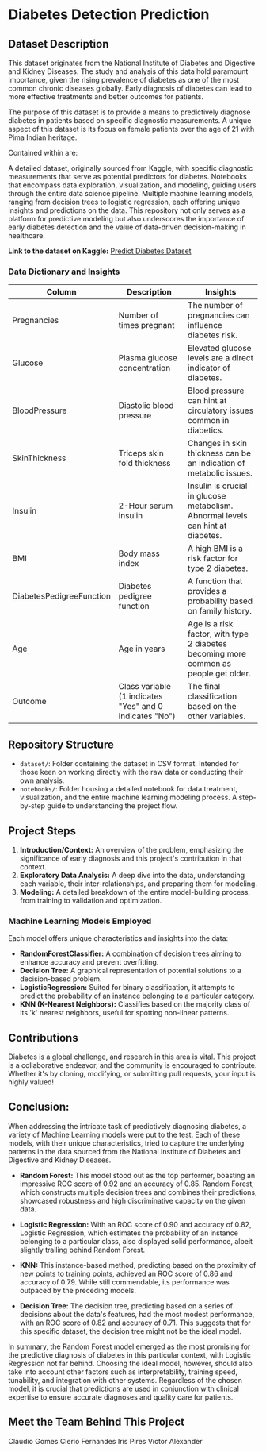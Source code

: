 # Diabetes Detection Prediction

## Dataset Description

This dataset originates from the National Institute of Diabetes and Digestive and Kidney Diseases. The study and analysis of this data hold paramount importance, given the rising prevalence of diabetes as one of the most common chronic diseases globally. Early diagnosis of diabetes can lead to more effective treatments and better outcomes for patients.

The purpose of this dataset is to provide a means to predictively diagnose diabetes in patients based on specific diagnostic measurements. A unique aspect of this dataset is its focus on female patients over the age of 21 with Pima Indian heritage.

Contained within are:

A detailed dataset, originally sourced from Kaggle, with specific diagnostic measurements that serve as potential predictors for diabetes.
Notebooks that encompass data exploration, visualization, and modeling, guiding users through the entire data science pipeline.
Multiple machine learning models, ranging from decision trees to logistic regression, each offering unique insights and predictions on the data.
This repository not only serves as a platform for predictive modeling but also underscores the importance of early diabetes detection and the value of data-driven decision-making in healthcare.

**Link to the dataset on Kaggle:** [Predict Diabetes Dataset](https://www.kaggle.com/datasets/whenamancodes/predict-diabities)

### Data Dictionary and Insights

| Column                      | Description                                        | Insights |
|-----------------------------|----------------------------------------------------|----------|
| Pregnancies                 | Number of times pregnant                           | The number of pregnancies can influence diabetes risk. |
| Glucose                     | Plasma glucose concentration                       | Elevated glucose levels are a direct indicator of diabetes. |
| BloodPressure               | Diastolic blood pressure                           | Blood pressure can hint at circulatory issues common in diabetics. |
| SkinThickness               | Triceps skin fold thickness                        | Changes in skin thickness can be an indication of metabolic issues. |
| Insulin                     | 2-Hour serum insulin                               | Insulin is crucial in glucose metabolism. Abnormal levels can hint at diabetes. |
| BMI                         | Body mass index                                    | A high BMI is a risk factor for type 2 diabetes. |
| DiabetesPedigreeFunction    | Diabetes pedigree function                          | A function that provides a probability based on family history. |
| Age                         | Age in years                                       | Age is a risk factor, with type 2 diabetes becoming more common as people get older. |
| Outcome                     | Class variable (1 indicates "Yes" and 0 indicates "No") | The final classification based on the other variables. |

## Repository Structure

- `dataset/`: Folder containing the dataset in CSV format. Intended for those keen on working directly with the raw data or conducting their own analysis.
- `notebooks/`: Folder housing a detailed notebook for data treatment, visualization, and the entire machine learning modeling process. A step-by-step guide to understanding the project flow.

## Project Steps

1. **Introduction/Context:** An overview of the problem, emphasizing the significance of early diagnosis and this project's contribution in that context.
2. **Exploratory Data Analysis:** A deep dive into the data, understanding each variable, their inter-relationships, and preparing them for modeling.
3. **Modeling:** A detailed breakdown of the entire model-building process, from training to validation and optimization.

### Machine Learning Models Employed

Each model offers unique characteristics and insights into the data:

- **RandomForestClassifier:** A combination of decision trees aiming to enhance accuracy and prevent overfitting.
- **Decision Tree:** A graphical representation of potential solutions to a decision-based problem.
- **LogisticRegression:** Suited for binary classification, it attempts to predict the probability of an instance belonging to a particular category.
- **KNN (K-Nearest Neighbors):** Classifies based on the majority class of its 'k' nearest neighbors, useful for spotting non-linear patterns.

## Contributions

Diabetes is a global challenge, and research in this area is vital. This project is a collaborative endeavor, and the community is encouraged to contribute. Whether it's by cloning, modifying, or submitting pull requests, your input is highly valued!


## Conclusion:

When addressing the intricate task of predictively diagnosing diabetes, a variety of Machine Learning models were put to the test. Each of these models, with their unique characteristics, tried to capture the underlying patterns in the data sourced from the National Institute of Diabetes and Digestive and Kidney Diseases.

- **Random Forest:** This model stood out as the top performer, boasting an impressive ROC score of 0.92 and an accuracy of 0.85. Random Forest, which constructs multiple decision trees and combines their predictions, showcased robustness and high discriminative capacity on the given data.

- **Logistic Regression:** With an ROC score of 0.90 and accuracy of 0.82, Logistic Regression, which estimates the probability of an instance belonging to a particular class, also displayed solid performance, albeit slightly trailing behind Random Forest.

- **KNN:** This instance-based method, predicting based on the proximity of new points to training points, achieved an ROC score of 0.86 and accuracy of 0.79. While still commendable, its performance was outpaced by the preceding models.

- **Decision Tree:** The decision tree, predicting based on a series of decisions about the data's features, had the most modest performance, with an ROC score of 0.82 and accuracy of 0.71. This suggests that for this specific dataset, the decision tree might not be the ideal model.

In summary, the Random Forest model emerged as the most promising for the predictive diagnosis of diabetes in this particular context, with Logistic Regression not far behind. Choosing the ideal model, however, should also take into account other factors such as interpretability, training speed, tunability, and integration with other systems. Regardless of the chosen model, it is crucial that predictions are used in conjunction with clinical expertise to ensure accurate diagnoses and quality care for patients.



## Meet the Team Behind This Project

Cláudio Gomes
Clerio Fernandes
Iris Pires
Victor Alexander




